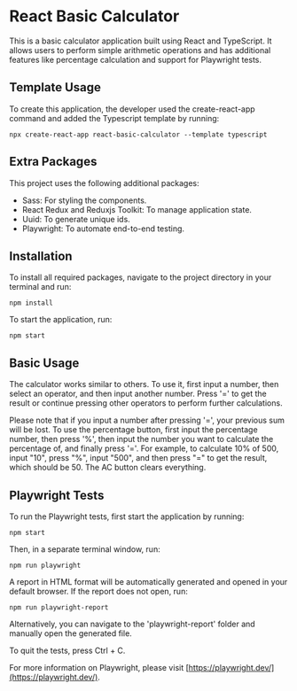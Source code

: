 # React Basic Calculator

This is a basic calculator application built using React and TypeScript. It allows users to perform simple arithmetic operations and has additional features like percentage calculation and support for Playwright tests.

## Template Usage

To create this application, the developer used the create-react-app command and added the Typescript template by running:

`npx create-react-app react-basic-calculator --template typescript`

## Extra Packages

This project uses the following additional packages:

- Sass: For styling the components.
- React Redux and Reduxjs Toolkit: To manage application state.
- Uuid: To generate unique ids.
- Playwright: To automate end-to-end testing.

## Installation

To install all required packages, navigate to the project directory in your terminal and run:

`npm install`

To start the application, run:

`npm start`

## Basic Usage

The calculator works similar to others. To use it, first input a number, then select an operator, and then input another number. Press '=' to get the result or continue pressing other operators to perform further calculations.

Please note that if you input a number after pressing '=', your previous sum will be lost. To use the percentage button, first input the percentage number, then press '%', then input the number you want to calculate the percentage of, and finally press '='. For example, to calculate 10% of 500, input "10", press "%", input "500", and then press "=" to get the result, which should be 50. The AC button clears everything.

## Playwright Tests

To run the Playwright tests, first start the application by running:

`npm start`

Then, in a separate terminal window, run:

`npm run playwright`

A report in HTML format will be automatically generated and opened in your default browser. If the report does not open, run:

`npm run playwright-report`

Alternatively, you can navigate to the 'playwright-report' folder and manually open the generated file.

To quit the tests, press Ctrl + C.

For more information on Playwright, please visit [https://playwright.dev/](https://playwright.dev/).
